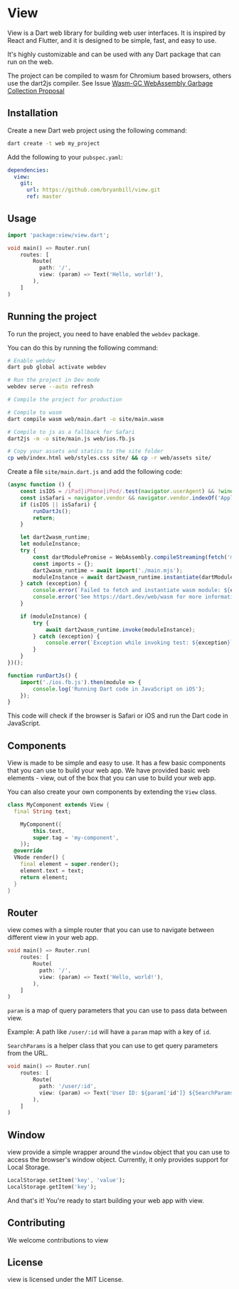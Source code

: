 # View

View is a Dart web library for building web user interfaces. It is inspired by React and Flutter, and it is designed to be simple, fast, and easy to use.

It's highly customizable and can be used with any Dart package that can run on the web.

The project can be compiled to wasm for Chromium based browsers, others use the dart2js compiler. See Issue [Wasm-GC WebAssembly Garbage Collection Proposal](https://bugs.webkit.org/show_bug.cgi?id=247394)

## Installation

Create a new Dart web project using the following command:

```bash
dart create -t web my_project
```

Add the following to your `pubspec.yaml`:

```yaml
dependencies:
  view:
    git:
      url: https://github.com/bryanbill/view.git
      ref: master
```

## Usage

```dart
import 'package:view/view.dart';

void main() => Router.run(
    routes: [
        Route(
          path: '/',
          view: (param) => Text('Hello, world!'),
        ),
    ]
)
```

## Running the project

To run the project, you need to have enabled the `webdev` package.

You can do this by running the following command:

```bash
# Enable webdev
dart pub global activate webdev

# Run the project in Dev mode
webdev serve --auto refresh

# Compile the project for production

# Compile to wasm
dart compile wasm web/main.dart -o site/main.wasm

# Compile to js as a fallback for Safari
dart2js -m -o site/main.js web/ios.fb.js

# Copy your assets and statics to the site folder
cp web/index.html web/styles.css site/ && cp -r web/assets site/
```

Create a file `site/main.dart.js` and add the following code:

```js
(async function () {
    const isIOS = /iPad|iPhone|iPod/.test(navigator.userAgent) && !window.MSStream;
    const isSafari = navigator.vendor && navigator.vendor.indexOf('Apple') > -1;
    if (isIOS || isSafari) {
        runDartJs();
        return;
    }

    let dart2wasm_runtime;
    let moduleInstance;
    try {
        const dartModulePromise = WebAssembly.compileStreaming(fetch('main.wasm'));
        const imports = {};
        dart2wasm_runtime = await import('./main.mjs');
        moduleInstance = await dart2wasm_runtime.instantiate(dartModulePromise, imports);
    } catch (exception) {
        console.error(`Failed to fetch and instantiate wasm module: ${exception}`);
        console.error('See https://dart.dev/web/wasm for more information.');
    }

    if (moduleInstance) {
        try {
            await dart2wasm_runtime.invoke(moduleInstance);
        } catch (exception) {
            console.error(`Exception while invoking test: ${exception}`);
        }
    }
})();

function runDartJs() {
    import('./ios.fb.js').then(module => {
        console.log('Running Dart code in JavaScript on iOS');
    });
}
```

This code will check if the browser is Safari or iOS and run the Dart code in JavaScript.

## Components

View is made to be simple and easy to use. It has a few basic components that you can use to build your web app.
We have provided basic web elements - view, out of the box that you can use to build your web app.

You can also create your own components by extending the `View` class.

```dart
class MyComponent extends View {
  final String text;

    MyComponent({
        this.text,
        super.tag = 'my-component',
    });
  @override
  VNode render() {
    final element = super.render();
    element.text = text;
    return element;
  }
}
```

## Router

view comes with a simple router that you can use to navigate between different view in your web app.

```dart
void main() => Router.run(
    routes: [
        Route(
          path: '/',
          view: (param) => Text('Hello, world!'),
        ),
    ]
)
```

`param` is a map of query parameters that you can use to pass data between view.

Example:
A path like `/user/:id` will have a `param` map with a key of `id`.

`SearchParams` is a helper class that you can use to get query parameters from the URL.

```dart
void main() => Router.run(
    routes: [
        Route(
          path: '/user/:id',
          view: (param) => Text('User ID: ${param['id']} ${SearchParams.get('name')}'),
        ),
    ]
)
```

## Window

view provide a simple wrapper around the `window` object that you can use to access the browser's window object.
Currently, it only provides support for Local Storage.

```dart
LocalStorage.setItem('key', 'value');
LocalStorage.getItem('key');
```

And that's it! You're ready to start building your web app with view.

## Contributing

We welcome contributions to view

## License

view is licensed under the MIT License.
